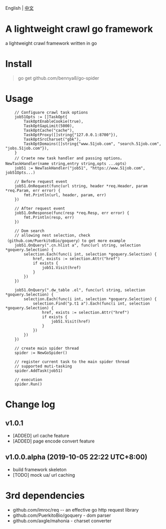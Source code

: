 English | [中文](/README.md)

# A lightweight crawl go framework

a lightweight crawl framework written in go


# Install

> go get github.com/bennya8/go-spider

# Usage

```golang
    // Configuare crawl task options 
    job51Opts := []TaskOpt{
        TaskOptEnableCookie(true),
        TaskOptGapLimit(5000),
        TaskOptCache("cache"),
        TaskOptProxy([]string{"127.0.0.1:8700"}),
        TaskOptSrcCharset("gbk"),
        TaskOptDomains([]string{"www.51job.com", "search.51job.com", "jobs.51job.com"}),
    }
    // Craete new task handler and passing options，NewTaskHandler(name string,entry string,opts ...opts）
    job51 := NewTaskHandler("job51", "https://www.51job.com", job51Opts...)

    // Before request event
    job51.OnRequest(func(url string, header *req.Header, param *req.Param, err error) {
        fmt.Println(url, header, param, err)
    })

    // After request event
    job51.OnResponse(func(resp *req.Resp, err error) {
        fmt.Println(resp, err)
    })
    
    // Dom search 
    // allowing nest selection, check （github.com/PuerkitoBio/goquery）to get more example
    job51.OnQuery(".cn.hlist a", func(url string, selection *goquery.Selection) {
        selection.Each(func(i int, selection *goquery.Selection) {
            href, exists := selection.Attr("href")
            if exists {
                job51.Visit(href)
            }
        })
    })

    job51.OnQuery(".dw_table .el", func(url string, selection *goquery.Selection) {
        selection.Each(func(i int, selection *goquery.Selection) {
            selection.Find("p.t1 a").Each(func(i int, selection *goquery.Selection) {
                href, exists := selection.Attr("href")
                if exists {
                    job51.Visit(href)
                }
            })
        })
    })
    
    // create main spider thread
    spider := NewGoSpider()
    
    // register current task to the main spider thread
    // supported muti-tasking
    spider.AddTask(job51)

    // execution 
    spider.Run()
```


# Change log

## v1.0.1

* [ADDED] url cache feature
* [ADDED] page encode convert feature

## v1.0.0.alpha (2019-10-05 22:22 UTC+8:00)

* build framework skeleton
* [TODO] mock ua/ url caching

# 3rd dependencies

- github.com/imroc/req -- an effective go http request library
- github.com/PuerkitoBio/goquery - dom parser
- github.com/axgle/mahonia - charset converter

